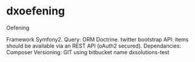 # dxoefening
Oefening

Framework Symfony2.
Query: ORM Doctrine.
twitter bootstrap
API: items should be available via an REST API (oAuth2 secured).
Dependancies: Composer
Versioning: GIT using bitbucket name dxsolutions-test
 

